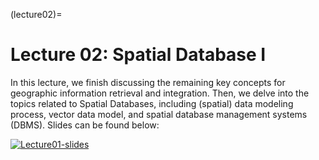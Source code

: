 (lecture02)= 
# Lecture 02: Spatial Database I

In this lecture, we finish discussing the remaining key concepts for geographic information retrieval and integration. Then, we delve into the topics related to Spatial Databases, including (spatial) data modeling process, vector data model, and spatial database management systems (DBMS). Slides can be found below:

[![Lecture01-slides](/lectures/l02-preface.png)](https://docs.google.com/presentation/d/1yAmjmLbVm3Zl2gt8t_vcad20CAHEb4XDq-Wmd92tU9w/edit?usp=sharing)

<!-- This lecture is coupled with a practice [](lab01) -->